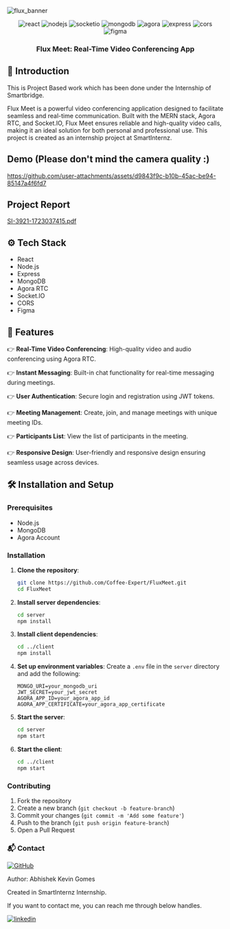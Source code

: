 ![flux_banner](https://github.com/user-attachments/assets/9e91db05-5b64-479b-8337-8c66e94f76f8)
<div align="center">
    <img src="https://img.shields.io/badge/-React-black?style=for-the-badge&logoColor=white&logo=react&color=61DAFB" alt="react" />
    <img src="https://img.shields.io/badge/-Node_JS-black?style=for-the-badge&logoColor=white&logo=node.js&color=339933" alt="nodejs" />
    <img src="https://img.shields.io/badge/-Socket.IO-black?style=for-the-badge&logoColor=white&logo=socket.io&color=010101" alt="socketio" />
    <img src="https://img.shields.io/badge/-MongoDB-black?style=for-the-badge&logoColor=white&logo=mongodb&color=47A248" alt="mongodb" />
    <img src="https://img.shields.io/badge/-Agora-black?style=for-the-badge&logoColor=white&logo=agora&color=009688" alt="agora" />
    <img src="https://img.shields.io/badge/-Express-black?style=for-the-badge&logoColor=white&logo=express&color=000000" alt="express" />
    <img src="https://img.shields.io/badge/-CORS-black?style=for-the-badge&logoColor=white&color=00BCD4" alt="cors" />
    <img src="https://img.shields.io/badge/-Figma-black?style=for-the-badge&logoColor=white&logo=figma&color=F24E1E" alt="figma" />
</div>

<h3 align="center">Flux Meet: Real-Time Video Conferencing App</h3>

## 🤖 Introduction
This is Project Based work which has been done under the Internship of Smartbridge.

Flux Meet is a powerful video conferencing application designed to facilitate seamless and real-time communication. Built with the MERN stack, Agora RTC, and Socket.IO, Flux Meet ensures reliable and high-quality video calls, making it an ideal solution for both personal and professional use. This project is created as an internship project at SmartInternz.

## Demo (Please don't mind the camera quality :)


https://github.com/user-attachments/assets/d9843f9c-b10b-45ac-be94-85147a4f6fd7
## Project Report 
[SI-3921-1723037415.pdf](https://github.com/user-attachments/files/17002999/SI-3921-1723037415.pdf)


## ⚙️ Tech Stack

- React
- Node.js
- Express
- MongoDB
- Agora RTC
- Socket.IO
- CORS
- Figma

## 🔋 Features

👉 **Real-Time Video Conferencing**: High-quality video and audio conferencing using Agora RTC.

👉 **Instant Messaging**: Built-in chat functionality for real-time messaging during meetings.

👉 **User Authentication**: Secure login and registration using JWT tokens.

👉 **Meeting Management**: Create, join, and manage meetings with unique meeting IDs.

👉 **Participants List**: View the list of participants in the meeting.

👉 **Responsive Design**: User-friendly and responsive design ensuring seamless usage across devices.

## 🛠️ Installation and Setup

### Prerequisites
- Node.js
- MongoDB
- Agora Account

### Installation

1. **Clone the repository**:
    ```bash
    git clone https://github.com/Coffee-Expert/FluxMeet.git
    cd FluxMeet
    ```

2. **Install server dependencies**:
    ```bash
    cd server
    npm install
    ```

3. **Install client dependencies**:
    ```bash
    cd ../client
    npm install
    ```

4. **Set up environment variables**:
    Create a `.env` file in the `server` directory and add the following:
    ```env
    MONGO_URI=your_mongodb_uri
    JWT_SECRET=your_jwt_secret
    AGORA_APP_ID=your_agora_app_id
    AGORA_APP_CERTIFICATE=your_agora_app_certificate
    ```

5. **Start the server**:
    ```bash
    cd server
    npm start
    ```

6. **Start the client**:
    ```bash
    cd ../client
    npm start
    ```

### Contributing

1. Fork the repository
2. Create a new branch (`git checkout -b feature-branch`)
3. Commit your changes (`git commit -m 'Add some feature'`)
4. Push to the branch (`git push origin feature-branch`)
5. Open a Pull Request

### 📬 Contact
[![GitHub](https://img.shields.io/badge/GitHub-181717?style=for-the-badge&logo=github&logoColor=white)](https://github.com/Coffee-Expert)


Author: Abhishek Kevin Gomes 

Created in SmartInternz Internship.




If you want to contact me, you can reach me through below handles.

[![linkedin](https://img.shields.io/badge/LinkedIn-0077B5?style=for-the-badge&logo=linkedin&logoColor=white)](https://www.linkedin.com/in/a-master-at-work/)
